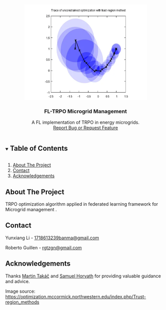 <!--
*** Thanks for checking out the Best-README-Template. If you have a suggestion
*** that would make this better, please fork the repo and create a pull request
*** or simply open an issue with the tag "enhancement".
*** Thanks again! Now go create something AMAZING! :D
***
***
***
*** To avoid retyping too much info. Do a search and replace for the following:
*** the-guti, rgtzgn@gmail.com, federated learning, reinforcement learning
-->



<!-- PROJECT SHIELDS -->
<!--
*** I'm using markdown "reference style" links for readability.
*** Reference links are enclosed in brackets [ ] instead of parentheses ( ).
*** See the bottom of this document for the declaration of the reference variables
*** for contributors-url, forks-url, etc. This is an optional, concise syntax you may use.
*** https://www.markdownguide.org/basic-syntax/#reference-style-links
-->

<!-- PROJECT LOGO -->
<br />
<p align="center">
  <a href="https://github.com/banma12956/FRL">
    <img src="assets/trpo.webp" alt="Logo" width="385" height="300">
  </a>

  <h3 align="center">FL-TRPO Microgrid Management</h3>

  <p align="center">
    A FL implementation of TRPO in energy microgrids.
    <br />
    <a href="https://github.com/banma12956/FRL/issues">Report Bug or Request Feature</a>
  </p>
</p>



<!-- TABLE OF CONTENTS -->
<details open="open">
  <summary><h2 style="display: inline-block">Table of Contents</h2></summary>
  <ol>
    <li>
      <a href="#about-the-project">About The Project</a>
    </li>
    <li><a href="#contact">Contact</a></li>
    <li><a href="#acknowledgements">Acknowledgements</a></li>
  </ol>
</details>



<!-- ABOUT THE PROJECT -->
## About The Project

TRPO optimization algorithm applied in federated learning framework for Microgrid management .


<!-- CONTACT -->
## Contact

Yunxiang Li - 1718613239banma@gmail.com

Roberto Guillen - rgtzgn@gmail.com

<!-- ACKNOWLEDGEMENTS -->
## Acknowledgements

Thanks [Martin Takáč](https://mtakac.com/) and [Samuel Horvath](https://samuelhorvath.github.io/) for providing valuable guidance and advice.

Image source: https://optimization.mccormick.northwestern.edu/index.php/Trust-region_methods

